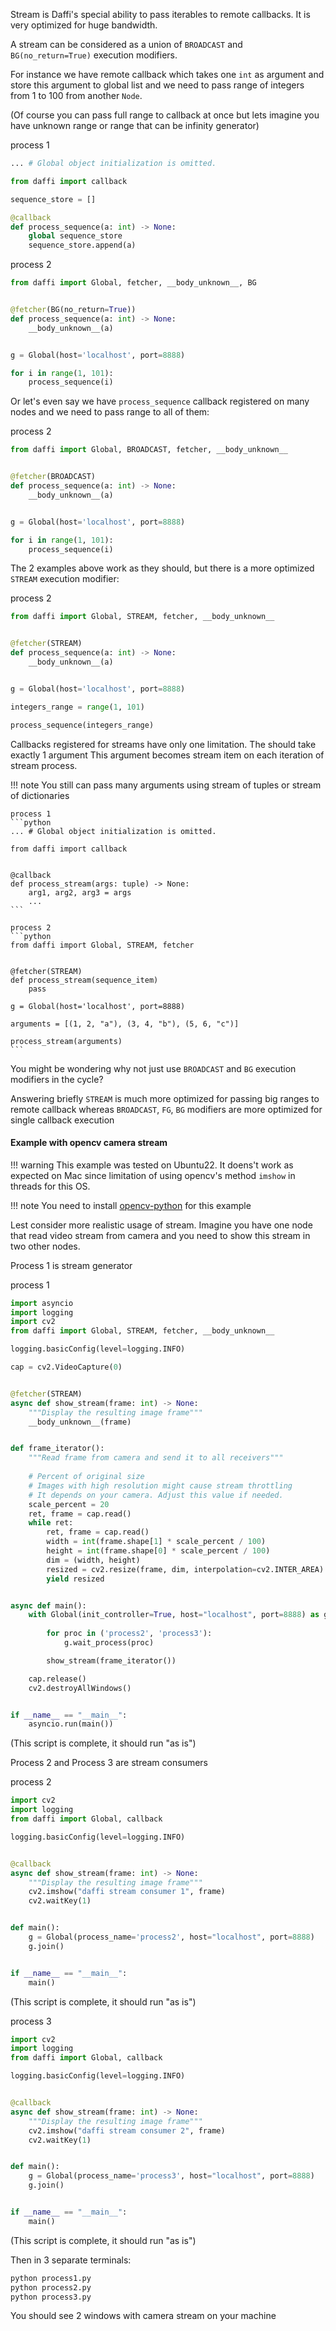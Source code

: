 Stream is Daffi's special ability to pass iterables to remote callbacks.
It is very optimized for huge bandwidth.

A stream can be considered as a union of `BROADCAST` and `BG(no_return=True)` execution modifiers.

For instance we have remote callback which takes one `int` as argument and store this argument to 
global list and we need to pass range of integers from 1 to 100 from another `Node`.

(Of course you can pass full range to callback at once but lets imagine you have unknown range or range that can be infinity generator)

process 1
```python
... # Global object initialization is omitted.

from daffi import callback

sequence_store = []

@callback
def process_sequence(a: int) -> None:
    global sequence_store
    sequence_store.append(a)
```

process 2
```python
from daffi import Global, fetcher, __body_unknown__, BG


@fetcher(BG(no_return=True))
def process_sequence(a: int) -> None:
    __body_unknown__(a)


g = Global(host='localhost', port=8888)

for i in range(1, 101):
    process_sequence(i)
```

Or let's even say we have `process_sequence` callback registered on many nodes and we need to pass
range to all of them:

process 2
```python
from daffi import Global, BROADCAST, fetcher, __body_unknown__


@fetcher(BROADCAST)
def process_sequence(a: int) -> None:
    __body_unknown__(a)


g = Global(host='localhost', port=8888)

for i in range(1, 101):
    process_sequence(i)
```

The 2 examples above work as they should, but there is a more optimized `STREAM` execution modifier:

process 2
```python
from daffi import Global, STREAM, fetcher, __body_unknown__


@fetcher(STREAM)
def process_sequence(a: int) -> None:
    __body_unknown__(a)


g = Global(host='localhost', port=8888)

integers_range = range(1, 101)

process_sequence(integers_range)
```

Callbacks registered for streams have only one limitation. The should take exactly 1 argument
This argument becomes stream item on each iteration of stream process.

    
!!! note
    You still can pass many arguments using stream of tuples or stream of dictionaries
    
    process 1
    ```python
    ... # Global object initialization is omitted.
    
    from daffi import callback
     

    @callback
    def process_stream(args: tuple) -> None:
        arg1, arg2, arg3 = args
        ...
    ```

    process 2
    ```python
    from daffi import Global, STREAM, fetcher
    
    
    @fetcher(STREAM)
    def process_stream(sequence_item)
        pass
    
    g = Global(host='localhost', port=8888)
    
    arguments = [(1, 2, "a"), (3, 4, "b"), (5, 6, "c")]
    
    process_stream(arguments)
    ```

You might be wondering why not just use `BROADCAST` and `BG` execution modifiers in the cycle?

Answering briefly `STREAM` is much more optimized for passing big ranges to remote callback whereas 
`BROADCAST`, `FG`, `BG` modifiers are more optimized for single callback execution


#### Example with opencv camera stream

!!! warning
    This example was tested on Ubuntu22.
    It doens't work as expected on Mac since limitation of using opencv's method `imshow` in threads for this OS.

!!! note
    You need to install [opencv-python](https://pypi.org/project/opencv-python/) for this example

Lest consider more realistic usage of stream. Imagine you have one node that read video stream from camera
and you need to show this stream in two other nodes.

Process 1 is stream generator

process 1
```python
import asyncio
import logging
import cv2
from daffi import Global, STREAM, fetcher, __body_unknown__

logging.basicConfig(level=logging.INFO)

cap = cv2.VideoCapture(0)


@fetcher(STREAM)
async def show_stream(frame: int) -> None:
    """Display the resulting image frame"""
    __body_unknown__(frame)


def frame_iterator():
    """Read frame from camera and send it to all receivers"""
    
    # Percent of original size
    # Images with high resolution might cause stream throttling
    # It depends on your camera. Adjust this value if needed.
    scale_percent = 20
    ret, frame = cap.read()
    while ret:
        ret, frame = cap.read()
        width = int(frame.shape[1] * scale_percent / 100)
        height = int(frame.shape[0] * scale_percent / 100)
        dim = (width, height)
        resized = cv2.resize(frame, dim, interpolation=cv2.INTER_AREA)
        yield resized


async def main():
    with Global(init_controller=True, host="localhost", port=8888) as g:
        
        for proc in ('process2', 'process3'):
            g.wait_process(proc)

        show_stream(frame_iterator())

    cap.release()
    cv2.destroyAllWindows()


if __name__ == "__main__":
    asyncio.run(main())
```
(This script is complete, it should run "as is")


Process 2 and Process 3 are stream consumers

process 2
```python
import cv2
import logging
from daffi import Global, callback

logging.basicConfig(level=logging.INFO)


@callback
async def show_stream(frame: int) -> None:
    """Display the resulting image frame"""
    cv2.imshow("daffi stream consumer 1", frame)
    cv2.waitKey(1)


def main():
    g = Global(process_name='process2', host="localhost", port=8888)
    g.join()


if __name__ == "__main__":
    main()
```
(This script is complete, it should run "as is")


process 3
```python
import cv2
import logging
from daffi import Global, callback

logging.basicConfig(level=logging.INFO)


@callback
async def show_stream(frame: int) -> None:
    """Display the resulting image frame"""
    cv2.imshow("daffi stream consumer 2", frame)
    cv2.waitKey(1)


def main():
    g = Global(process_name='process3', host="localhost", port=8888)
    g.join()


if __name__ == "__main__":
    main()
```
(This script is complete, it should run "as is")


Then in 3 separate terminals:
```bash
python process1.py
python process2.py
python process3.py
```

You should see 2 windows with camera stream on your machine


